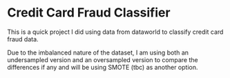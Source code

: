 # Credit Card Fraud Classifier

This is a quick project I did using data from dataworld to classify credit card fraud data.

Due to the imbalanced nature of the dataset, I am using both an undersampled version and an oversampled version to compare the differences if any and will be using SMOTE (tbc) as another option.